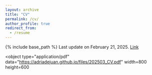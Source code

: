 ```yaml
---
layout: archive
title: "CV"
permalink: /cv/
author_profile: true
redirect_from:
  - /resume
---
```


{% include base_path %}
Last update on February 21, 2025. [Link](https://adriadejuan.github.io/files/CV.pdf)

<object
  type="application/pdf"
  data="https://adriadejuan.github.io/files/202503_CV.pdf"
  width=800
  height=600
>
</object>
